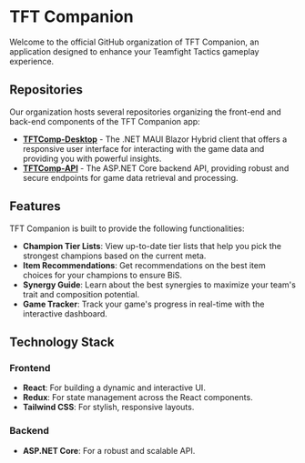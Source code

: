 # TFT Companion

Welcome to the official GitHub organization of TFT Companion, an application designed to enhance your Teamfight Tactics gameplay experience.

## Repositories

Our organization hosts several repositories organizing the front-end and back-end components of the TFT Companion app:

- **[TFTComp-Desktop](https://github.com/TFTComp/TFTComp-Desktop)** - The .NET MAUI Blazor Hybrid client that offers a responsive user interface for interacting with the game data and providing you with powerful insights.
- **[TFTComp-API](https://github.com/TFTComp/TFTComp-API)** - The ASP.NET Core backend API, providing robust and secure endpoints for game data retrieval and processing.

## Features

TFT Companion is built to provide the following functionalities:
- **Champion Tier Lists**: View up-to-date tier lists that help you pick the strongest champions based on the current meta.
- **Item Recommendations**: Get recommendations on the best item choices for your champions to ensure BiS.
- **Synergy Guide**: Learn about the best synergies to maximize your team's trait and composition potential.
- **Game Tracker**: Track your game's progress in real-time with the interactive dashboard.

## Technology Stack

### Frontend
- **React**: For building a dynamic and interactive UI.
- **Redux**: For state management across the React components.
- **Tailwind CSS**: For stylish, responsive layouts.

### Backend
- **ASP.NET Core**: For a robust and scalable API.
